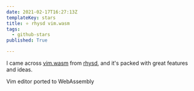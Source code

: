 ```yaml
---
date: 2021-02-17T16:27:13Z
templateKey: stars
title: ⭐ rhysd vim.wasm
tags:
  - github-stars
published: True

---
```


I came across [vim.wasm](https://github.com/rhysd/vim.wasm) from [rhysd](https://github.com/rhysd), and it's packed with great features and ideas.

Vim editor ported to WebAssembly
